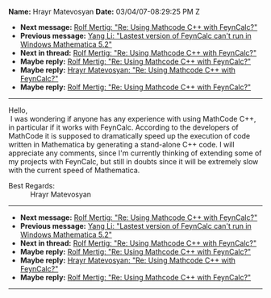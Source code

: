 **Name:** Hrayr Matevosyan
**Date:** 03/04/07-08:29:25 PM Z

  - **Next message:** [Rolf Mertig: "Re: Using Mathcode C++ with
    FeynCalc?"](0400.html)
  - **Previous message:** [Yang Li: "Lastest version of FeynCalc can't
    run in Windows Mathematica 5.2"](0398.html)
  - **Next in thread:** [Rolf Mertig: "Re: Using Mathcode C++ with
    FeynCalc?"](0400.html)
  - **Maybe reply:** [Rolf Mertig: "Re: Using Mathcode C++ with
    FeynCalc?"](0400.html)
  - **Maybe reply:** [Hrayr Matevosyan: "Re: Using Mathcode C++ with
    FeynCalc?"](0401.html)
  - **Maybe reply:** [Rolf Mertig: "Re: Using Mathcode C++ with
    FeynCalc?"](0404.html)

-----

Hello,  
 I was wondering if anyone has any experience with using MathCode C++,
in particular if it works with FeynCalc. According to the developers of
MathCode it is supposed to dramatically speed up the execution of code
written in Mathematica by generating a stand-alone C++ code. I will
appreciate any comments, since I'm currently thinking of extending some
of my projects with FeynCalc, but still in doubts since it will be
extremely slow with the current speed of Mathematica.  

Best Regards:  
           Hrayr Matevosyan  

-----

  - **Next message:** [Rolf Mertig: "Re: Using Mathcode C++ with
    FeynCalc?"](0400.html)
  - **Previous message:** [Yang Li: "Lastest version of FeynCalc can't
    run in Windows Mathematica 5.2"](0398.html)
  - **Next in thread:** [Rolf Mertig: "Re: Using Mathcode C++ with
    FeynCalc?"](0400.html)
  - **Maybe reply:** [Rolf Mertig: "Re: Using Mathcode C++ with
    FeynCalc?"](0400.html)
  - **Maybe reply:** [Hrayr Matevosyan: "Re: Using Mathcode C++ with
    FeynCalc?"](0401.html)
  - **Maybe reply:** [Rolf Mertig: "Re: Using Mathcode C++ with
    FeynCalc?"](0404.html)

-----

